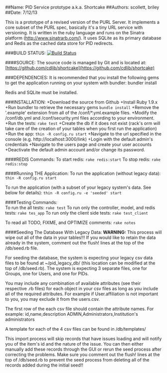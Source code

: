 ##Name:     PID Service prototype a.k.a. Shortcake
##Authors:  scollett, briley
##Date:     7/12/13

This is a prototype of a revised version of the PURL Server. It implements a core subset of the PURL spec, basically it's a tiny URL service with versioning. It is written in the ruby language and runs on the Sinatra platform (http://www.sinatrarb.com/). It uses SQLite as its primary database and Redis as the cached data store for PID redirects.

###BUILD STATUS:
[![Build Status](https://secure.travis-ci.org/cdlib/shortcake.png)](http://travis-ci.org/cdlib/shortcake)

####SOURCE:
  The source code is managed by Git and is located at: [https://github.com/cdlib/shortcake](https://github.com/cdlib/shortcake)

###DEPENDENCIES:
  It is recommended that you install the following gems to get the application running on
  your system with bundler: bundler install

  Redis and SQLite must be installed.

###INSTALLATION:
+Download the source from Github
+Install Ruby 1.9.x
+Run bundler to retrieve the necessary gems `bundle install`
+Remove the '.example' extension from all of the /conf/*.yml.example files.
+Modify the /conf/db.yml and /conf/security.yml files according to your environment.
+Run the tests: `rake test`
+Create the db if it does not exist (rack's orm will take care of the creation of your tables when you first run the application)
+Run the app: `thin -R config.ru start`
+Navigate to the url specified in the console (e.g. http://localhost:3000/link)
+Login with the default admin's credentials
+Navigate to the users page and create your user accounts
+Deactivate the default admin account and/or change its password.


####REDIS Commands:
  To start redis: `rake redis:start`
  To stop redis: `rake redis:stop`
    
####Running THE Application:
  To run the application (without legacy data): `thin -R config.ru start`
    
  To run the application (with a subset of your legacy system's data. See below for details): `thin -R config.ru -e 'seeded' start`

####Testing Commands:    
  To run the all tests: `rake test`
	To run only the controller, model, and redis tests: `rake tes_app`
	To run only the client side tests: `rake test_client`
	
  To read all TODO, FIXME, and OPTIMIZE comments: `rake notes`
	
	
####Seeding The Database With Legacy Data:
  **WARNING:** This process will wipe out all of the data in your tables!!! 
							 If you would like to retain the data already in the system, comment out the flush! lines at the top of the /db/seed.rb file.

  For seeding the database, the system is expecting your legacy csv data files to be found at ~/pid_legacy_db/ (this location can be modified at
  the top of /db/seed.rb). The system is expecting 3 separate files, one for Groups, one for Users, and one for PIDs.
  
  You may include any combination of available attributes (see their respective .rb files) for each object in your csv files as long as you 
  include all of the required attributes. For example if User.affiliation is not important to you, you may exclude it from the users.csv.
  
  The first row of the each csv file should contain the attribute names. For example:
  			id,name,description
  		  	ADMIN,Administrators,Institution's administrators
			
  A template for each of the 4 csv files can be found in /db/templates/
  				
  This import process will skip records that have issues loading and will notify you of the item's id and the nature of the issue. You can then 
  either manually add these records through the GUI or rerun the seed process after correcting the problems. Make sure you comment out the 
  flush! lines at the top of /db/seed.rb to prevent the seed process from deleting all of the records added during the initial seed!! 
